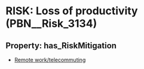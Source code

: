 # RISK: __Loss of productivity__ (PBN__Risk_3134)

## Property: has_RiskMitigation

* [Remote work/telecommuting](PBN__Mitigation_1551)

